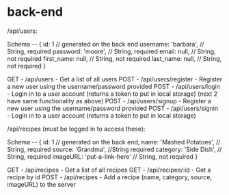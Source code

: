 # back-end

/api/users:

Schema --
{
id: 1 // generated on the back end
username: 'barbara', // String, required
password: 'moore', // String, required
email: null, // String, not required
first_name: null, // String, not required
last_name: null, // String, not required
}

GET - /api/users - Get a list of all users
POST - /api/users/register - Register a new user using the username/password provided
POST - /api/users/login - Login in to a user account (returns a token to put in local storage)
(next 2 have same functionality as above)
POST - /api/users/signup - Register a new user using the username/password provided
POST - /api/users/signin - Login in to a user account (returns a token to put in local storage)

/api/recipes (must be logged in to access these):

Schema --
{
id: 1 // generated on the back end,
name: 'Mashed Potatoes', // String, required
source: 'Grandma', //String required
category: 'Side Dish', // String, required
imageURL: 'put-a-link-here' // String, not required
}

GET - /api/recipes - Get a list of all recipes
GET - /api/recipes/:id - Get a recipe by id
POST - /api/recipes - Add a recipe (name, category, source, imageURL) to the server

